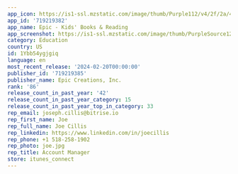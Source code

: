 ```yaml
---
app_icon: https://is1-ssl.mzstatic.com/image/thumb/Purple112/v4/2f/2a/41/2f2a415a-11fd-63cf-90dc-c1985b83c3a2/AppIcon-0-0-1x_U007epad-0-0-0-85-220-0.png/1024x1024bb.png
app_id: '719219382'
app_name: Epic - Kids' Books & Reading
app_screenshot: https://is1-ssl.mzstatic.com/image/thumb/PurpleSource126/v4/1b/2a/d0/1b2ad06f-7bcb-c7f3-b422-61e8e0e7b618/ebb66e11-7c17-4804-a213-08f081426a66_1.png/1242x2688bb.png
category: Education
country: US
id: 1Ybb54ygjgiq
language: en
most_recent_release: '2024-02-20T00:00:00'
publisher_id: '719219385'
publisher_name: Epic Creations, Inc.
rank: '86'
release_count_in_past_year: '42'
release_count_in_past_year_category: 15
release_count_in_past_year_top_in_category: 33
rep_email: joseph.cillis@bitrise.io
rep_first_name: Joe
rep_full_name: Joe Cillis
rep_linkedin: https://www.linkedin.com/in/joecillis
rep_phone: +1 518-258-1902
rep_photo: joe.jpg
rep_title: Account Manager
store: itunes_connect
---
```

